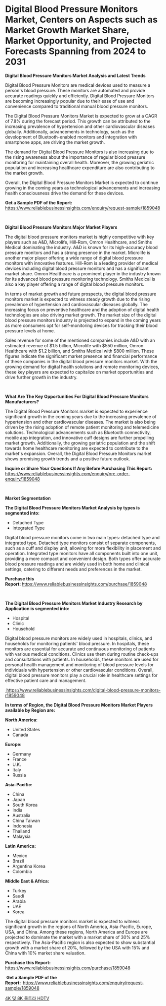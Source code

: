 <p><h1>Digital Blood Pressure Monitors Market, Centers on Aspects such as Market Growth Market Share, Market Opportunity, and Projected Forecasts Spanning from 2024 to 2031</h1></p><p><strong>Digital Blood Pressure Monitors Market Analysis and Latest Trends</strong></p>
<p><p>Digital Blood Pressure Monitors are medical devices used to measure a person's blood pressure. These monitors are automated and provide accurate readings quickly and efficiently. Digital Blood Pressure Monitors are becoming increasingly popular due to their ease of use and convenience compared to traditional manual blood pressure monitors.</p><p>The Digital Blood Pressure Monitors Market is expected to grow at a CAGR of 7.8% during the forecast period. This growth can be attributed to the increasing prevalence of hypertension and other cardiovascular diseases globally. Additionally, advancements in technology, such as the development of Bluetooth-enabled monitors and integration with smartphone apps, are driving the market growth.</p><p>The demand for Digital Blood Pressure Monitors is also increasing due to the rising awareness about the importance of regular blood pressure monitoring for maintaining overall health. Moreover, the growing geriatric population and increasing healthcare expenditure are also contributing to the market growth.</p><p>Overall, the Digital Blood Pressure Monitors Market is expected to continue growing in the coming years as technological advancements and increasing health consciousness drive the demand for these devices.</p></p>
<p><strong>Get a Sample PDF of the Report:&nbsp;</strong> <a href="https://www.reliablebusinessinsights.com/enquiry/request-sample/1859048">https://www.reliablebusinessinsights.com/enquiry/request-sample/1859048</a></p>
<p>&nbsp;</p>
<p><strong>Digital Blood Pressure Monitors Major Market Players</strong></p>
<p><p>The digital blood pressure monitors market is highly competitive with key players such as A&D, Microlife, Hill-Rom, Omron Healthcare, and Smiths Medical dominating the industry. A&D is known for its high-accuracy blood pressure monitors and has a strong presence in the market. Microlife is another major player offering a wide range of digital blood pressure monitors with innovative features. Hill-Rom is a leading provider of medical devices including digital blood pressure monitors and has a significant market share. Omron Healthcare is a prominent player in the industry known for its advanced blood pressure monitoring technology. Smiths Medical is also a key player offering a range of digital blood pressure monitors.</p><p>In terms of market growth and future prospects, the digital blood pressure monitors market is expected to witness steady growth due to the rising prevalence of hypertension and cardiovascular diseases globally. The increasing focus on preventive healthcare and the adoption of digital health technologies are also driving market growth. The market size of the digital blood pressure monitors industry is projected to expand in the coming years as more consumers opt for self-monitoring devices for tracking their blood pressure levels at home.</p><p>Sales revenue for some of the mentioned companies include A&D with an estimated revenue of $1.5 billion, Microlife with $550 million, Omron Healthcare with $1.2 billion, and Smiths Medical with $800 million. These figures indicate the significant market presence and financial performance of these companies in the digital blood pressure monitors market. With the growing demand for digital health solutions and remote monitoring devices, these key players are expected to capitalize on market opportunities and drive further growth in the industry.</p></p>
<p>&nbsp;</p>
<p><strong>What Are The Key Opportunities For Digital Blood Pressure Monitors Manufacturers?</strong></p>
<p><p>The Digital Blood Pressure Monitors market is expected to experience significant growth in the coming years due to the increasing prevalence of hypertension and other cardiovascular diseases. The market is also being driven by the rising adoption of remote patient monitoring and telemedicine solutions. Technological advancements such as Bluetooth connectivity, mobile app integration, and innovative cuff designs are further propelling market growth. Additionally, the growing geriatric population and the shift towards home healthcare monitoring are expected to contribute to the market's expansion. Overall, the Digital Blood Pressure Monitors market shows promising growth trends and a positive future outlook.</p></p>
<p><strong>Inquire or Share Your Questions If Any Before Purchasing This Report:</strong> <a href="https://www.reliablebusinessinsights.com/enquiry/pre-order-enquiry/1859048">https://www.reliablebusinessinsights.com/enquiry/pre-order-enquiry/1859048</a></p>
<p>&nbsp;</p>
<p><strong>Market Segmentation</strong></p>
<p><strong>The Digital Blood Pressure Monitors Market Analysis by types is segmented into:</strong></p>
<p><ul><li>Detached Type</li><li>Integrated Type</li></ul></p>
<p><p>Digital blood pressure monitors come in two main types: detached type and integrated type. Detached type monitors consist of separate components, such as a cuff and display unit, allowing for more flexibility in placement and operation. Integrated type monitors have all components built into one unit, providing a more compact and convenient design. Both types offer accurate blood pressure readings and are widely used in both home and clinical settings, catering to different needs and preferences in the market.</p></p>
<p><strong>Purchase this Report:&nbsp;</strong><a href="https://www.reliablebusinessinsights.com/purchase/1859048">https://www.reliablebusinessinsights.com/purchase/1859048</a></p>
<p>&nbsp;</p>
<p><strong>The Digital Blood Pressure Monitors Market Industry Research by Application is segmented into:</strong></p>
<p><ul><li>Hospital</li><li>Clinic</li><li>Household</li></ul></p>
<p><p>Digital blood pressure monitors are widely used in hospitals, clinics, and households for monitoring patients' blood pressure. In hospitals, these monitors are essential for accurate and continuous monitoring of patients with various medical conditions. Clinics use them during routine check-ups and consultations with patients. In households, these monitors are used for personal health management and monitoring of blood pressure levels for individuals with hypertension or other cardiovascular conditions. Overall, digital blood pressure monitors play a crucial role in healthcare settings for effective patient care and management.</p></p>
<p><a href="https://www.reliablebusinessinsights.com/digital-blood-pressure-monitors-r1859048">&nbsp;https://www.reliablebusinessinsights.com/digital-blood-pressure-monitors-r1859048</a></p>
<p><strong>In terms of Region, the Digital Blood Pressure Monitors Market Players available by Region are:</strong></p>
<p>
    <p> <strong> North America: </strong>
        <ul>
            <li>United States</li>
            <li>Canada</li>
        </ul>
        </p> 
    <p> <strong> Europe: </strong>
        <ul>
            <li>Germany</li>
            <li>France</li>
            <li>U.K.</li>
            <li>Italy</li>
            <li>Russia</li>
        </ul>
        </p> 
    <p> <strong> Asia-Pacific: </strong>
        <ul>
            <li>China</li>
            <li>Japan</li>
            <li>South Korea</li>
            <li>India</li>
            <li>Australia</li>
            <li>China Taiwan</li>
            <li>Indonesia</li>
            <li>Thailand</li>
            <li>Malaysia</li>
        </ul>
        </p> 
    <p> <strong> Latin America: </strong>
        <ul>
            <li>Mexico</li>
            <li>Brazil</li>
            <li>Argentina Korea</li>
            <li>Colombia</li>
        </ul>
        </p> 
    <p> <strong> Middle East & Africa: </strong>
        <ul>
            <li>Turkey</li>
            <li>Saudi</li>
            <li>Arabia</li>
            <li>UAE</li>
            <li>Korea</li>
        </ul>
    </p>
    </p>
<p><p>The digital blood pressure monitors market is expected to witness significant growth in the regions of North America, Asia-Pacific, Europe, USA, and China. Among these regions, North America and Europe are projected to dominate the market with a market share of 30% and 25% respectively. The Asia-Pacific region is also expected to show substantial growth with a market share of 20%, followed by the USA with 15% and China with 10% market share valuation.</p></p>
<p><strong>Purchase this Report: </strong><a href="https://www.reliablebusinessinsights.com/purchase/1859048">https://www.reliablebusinessinsights.com/purchase/1859048</a></p>
<p>&nbsp;<strong>Get a Sample PDF of the Report:&nbsp;&nbsp;</strong><a href="https://www.reliablebusinessinsights.com/enquiry/request-sample/1859048">https://www.reliablebusinessinsights.com/enquiry/request-sample/1859048</a></p>
<p><strong></strong></p>
<p><p><a href="https://github.com/muchswr/Market-Research-Report-List-1/blob/main/2949718181940.md">4K 및 8K 울트라 HDTV</a></p></p>